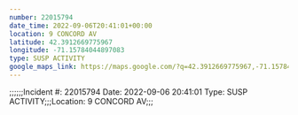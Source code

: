 ```yaml
---
number: 22015794
date_time: 2022-09-06T20:41:01+00:00
location: 9 CONCORD AV
latitude: 42.3912669775967
longitude: -71.15784044897083
type: SUSP ACTIVITY
google_maps_link: https://maps.google.com/?q=42.3912669775967,-71.15784044897083
---
```


;;;;;;Incident #: 22015794  Date: 2022-09-06 20:41:01   Type: SUSP ACTIVITY;;;Location: 9 CONCORD AV;;;
